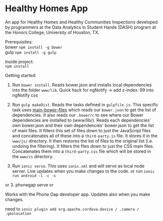 Healthy Homes App
==========

An app for Healthy Homes and Healthy Communities Inspections developed by programmers at the Data Analytics in Student Hands (DASH) program at the Honors College, University of Houston, TX.

Prerequisites:  
bower `npm install -g bower`  
gulp `npm install -g gulp`  

Inside project:   
`npm install`   

Getting started:

1. Run `bower install`. Reads bower.json and installs local dependencies into the folder `www/lib`. Quick hack for ngNotify -> add z-index: 99 into ngNotify css

2. Run `gulp makeDist`. Reads the tasks defined in `gulpfile.js`. This specific task uses [main-bower-files](https://github.com/ck86/main-bower-files) which reads our `bower.json` to get the list of dependencies. It also reads our `.bowerrc` to see where our Bower dependencies are installed to (www/lib/). Reads each dependencies' own bower.json and their own dependencies' bower.json to get the list of main files. It filters this set of files down to just the JavaScript files and concatenates all of these into a `third-party.js` file. It stores it in the `www/js/` directory. It then restores the list of files to the original list (i.e. undoing the filtering). It filters the files down to just the CSS main files. Concatenates them into a `third-party.css` file which will be stored in the `www/cs` directory.

2. Run `ionic serve`. This uses `ionic.xml` and will serve as local node server. Live updates when you make changes to the code.
or run `ionic run android -l -c -s`

or 3. phonegap serve or 

Works with the Phone Gap developer app. Updates also when you make changes.

need to `ionic plugin add org.apache.cordova.device / .camera / .geolocation`